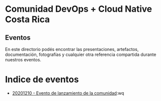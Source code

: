 # Comunidad DevOps + Cloud Native Costa Rica
## Eventos

En este directorio podés encontrar las presentaciones, artefactos, documentación, fotografías y cualquier otra referencia compartida durante nuestros eventos.

# Indice de eventos

- [20201210 - Evento de lanzamiento de la comunidad](20201210_Lanzamiento/README.md):wq
